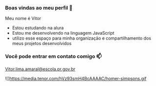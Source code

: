 ### Boas vindas ao meu perfil 💙

Meu nome é Vitor

- Estou estudando na alura
- Estou me desenvolvendo na linguagem JavaScript
- utilizo esse espaço para minha organização e compartilhamento dos meus projetos desenvolvidos 

### Você pode entrar em contato comigo 📫

Vitor.lima.amaral@escola.pr.gov.br 


![]https://media.tenor.com/hVz93smH4BcAAAAC/homer-simpsons.gif
